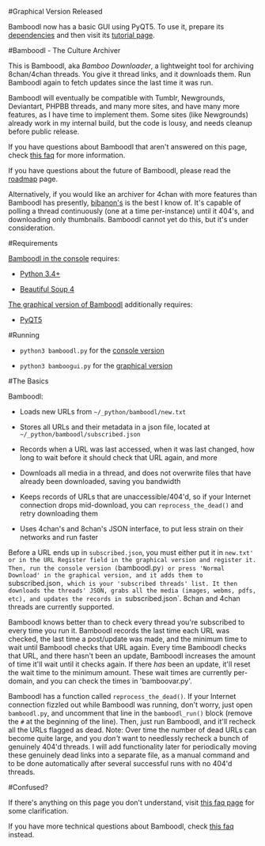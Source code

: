
#Graphical Version Released

Bamboodl now has a basic GUI using PyQT5. To use it, prepare its [dependencies](#requirements) and then visit its [tutorial page](blob/master/tutorial_graphical.md#bamboodl-graphical-version).


#Bamboodl - The Culture Archiver

This is Bamboodl, aka *Bamboo Downloader*, a lightweight tool for archiving 8chan/4chan threads. You give it thread links, and it downloads them. Run Bamboodl again to fetch updates since the last time it was run.

Bamboodl will eventually be compatible with Tumblr, Newgrounds, Deviantart, PHPBB threads, and many more sites, and have many more features, as I have time to implement them. Some sites (like Newgrounds) already work in my internal build, but the code is lousy, and needs cleanup before public release.

If you have questions about Bamboodl that aren't answered on this page, check [this faq](blob/master/faq_general.md#faq) for more information.

If you have questions about the future of Bamboodl, please read the [roadmap](blob/master/faq_roadmap.md#roadmap) page.

Alternatively, if you would like an archiver for 4chan with more features than Bamboodl has presently, [bibanon's](https://github.com/bibanon/BA-4chan-thread-archiver) is the best I know of. It's capable of polling a thread continuously (one at a time per-instance) until it 404's, and downloading only thumbnails. Bamboodl cannot yet do this, but it's under consideration.

#Requirements

[Bamboodl in the console](blob/master/tutorial_console.md#requirements) requires:

- [Python 3.4+](https://www.python.org/downloads/)

- [Beautiful Soup 4](http://www.crummy.com/software/BeautifulSoup/)

[The graphical version of Bamboodl](blob/master/tutorial_graphical.md#requirements) additionally requires:

- [PyQT5](http://www.riverbankcomputing.com/software/pyqt/download5)

#Running

- `python3 bamboodl.py` for the [console version](blob/master/tutorial_console.md)

- `python3 bamboogui.py` for the [graphical version](blob/master/tutorial_graphical.md)

#The Basics

Bamboodl:

- Loads new URLs from `~/_python/bamboodl/new.txt`

- Stores all URLs and their metadata in a json file, located at `~/_python/bamboodl/subscribed.json`

- Records when a URL was last accessed, when it was last changed, how long to wait before it should check that URL again, and more

- Downloads all media in a thread, and does not overwrite files that have already been downloaded, saving you bandwidth

- Keeps records of URLs that are unaccessible/404'd, so if your Internet connection drops mid-download, you can `reprocess_the_dead()` and retry downloading them

- Uses 4chan's and 8chan's JSON interface, to put less strain on their networks and run faster

Before a URL ends up in `subscribed.json`, you must either put it in `new.txt' or in the URL Register field in the graphical version and register it. Then, run the console version (`bamboodl.py`) or press 'Normal Download' in the graphical version, and it adds them to `subscribed.json`, which is your 'subscribed threads' list. It then downloads the threads' JSON, grabs all the media (images, webms, pdfs, etc), and updates the records in `subscribed.json`. 8chan and 4chan threads are currently supported.

Bamboodl knows better than to check every thread you're subscribed to every time you run it. Bamboodl records the last time each URL was checked, the last time a post/update was made, and the minimum time to wait until Bamboodl checks that URL again. Every time Bamboodl checks that URL, and there hasn't been an update, Bamboodl increases the amount of time it'll wait until it checks again. If there *has* been an update, it'll reset the wait time to the minimum amount. These wait times are currently per-domain, and you can check the times in 'bamboovar.py'.

Bamboodl has a function called `reprocess_the_dead()`. If your Internet connection fizzled out while Bamboodl was running, don't worry, just open `bamboodl.py`, and uncomment that line in the `bamboodl_run()` block (remove the `#` at the beginning of the line). Then, just run Bamboodl, and it'll recheck all the URLs flagged as dead. Note: Over time the number of dead URLs can become quite large, and you *don't* want to needlessly recheck a bunch of genuinely 404'd threads. I will add functionality later for periodically moving these genuinely dead links into a separate file, as a manual command and to be done automatically after several successful runs with no 404'd threads.

#Confused?

If there's anything on this page you don't understand, visit [this faq page](blob/master/faq_neophytes.md#help) for some clarification.

If you have more technical questions about Bamboodl, check [this faq](blob/master/faq_general.md#faq) instead.
